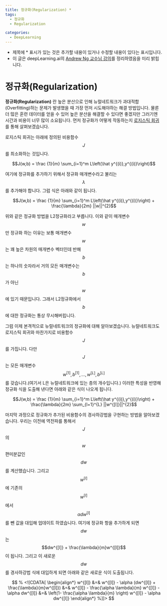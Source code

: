 ```yaml
---
title: 정규화(Regularization) *
tags:
  - 정규화
  - Regularization

categories:
  - DeepLearning
---
```


- 제목에 * 표시가 있는 것은 추가할 내용이 있거나 수정할 내용이 있다는 표시입니다.
- 이 글은 deepLearning.ai의 <a href="https://www.deeplearning.ai/">Andrew Ng 교수님 강의</a>를 정리하였음을 미리 밝힙니다.

# 정규화(Regularization)

**정규화(Regularization)** 란 높은 분산으로 인해 뉴럴네트워크가 과대적합(Overfitting)하는 문제가 발생했을 때 가장 먼저 시도해야하는 해결 방법입니다. 물론 더 많은 훈련 데이터를 얻을 수 있어 높은 분산을 해결할 수 있다면 좋겠지만 그러기엔 시간과 비용이 너무 많이 소요됩니다. 먼저 정규화가 어떻게 작동하는지 <a href="https://hansololee.github.io/machinelearning/logistic_regression/">로지스틱 회귀</a>를 통해 살펴보겠습니다.

로지스틱 회귀는 아래에 정의된 비용함수 $$J$$를 최소화하는 것입니다.

$$J(w,b) = \frac {1}{m} \sum_{i=1}^m L\left(\hat y^{(i)},y^{(i)}\right)$$

여기에 정규화를 추가하기 위해서 정규화 매개변수라고 불리는 $$\lambda$$를 추가해야 합니다. 그럼 식은 아래와 같이 됩니다.

$$J(w,b) = \frac {1}{m} \sum_{i=1}^m L\left(\hat y^{(i)},y^{(i)}\right) + \frac{\lambda}{2m} ||w||^{2}$$

위와 같은 정규화 방법을 L2정규화라고 부릅니다. 이와 같이 매개변수 $$w$$만 정규화 하는 이유는 보통 매개변수 $$w$$는 꽤 높은 차원의 매개변수 벡터인데 반해 $$b$$는 하나의 숫자라서 거의 모든 매개변수는 $$b$$가 아닌 $$w$$에 있기 때문입니다. 그래서 L2정규화에서 $$b$$에 대한 정규화는 통상 무시해버립니다.

그럼 이제 본격적으로 뉴럴네트워크의 정규화에 대해 알아보겠습니다. 뉴럴네트워크도 로지스틱 회귀와 마찬가지로 비용함수 $$J$$를 가집니다. 다만 $$J$$는 모든 매개변수 $$w^{[1]},b^{[1]},...,w^{[L]},b^{[L]}$$를 갖습니다.(여기서 L은 뉴럴네트워크에 있는 층의 개수입니다.) 이러한 특성을 반영해 정규화 식을 도출해 낸다면 아래와 같은 식이 나오게 됩니다.

$$J(w,b) = \frac {1}{m} \sum_{i=1}^m L\left(\hat y^{(i)},y^{(i)}\right) + \frac{\lambda}{2m} \sum_{l=1}^{L} ||w^{[l]}||^{2}$$

마지막 과정으로 정규화가 추가된 비용함수의 경사하강법을 구현하는 방법을 알아보겠습니다. 우리는 이전에 역전파를 통해서 $$J$$의 $$w$$편미분값인 $$dw$$를 계산했습니다. 그리고 $$w^{[l]}$$에 기존의 $$w^{[l]}$$에서 $$\alpha dw^{[l]}$$를 뺀 값을 대입해 업데이트 하였습니다. 여기에 정규화 항을 추가하게 되면 $$dw$$는 $$dw^{[l]} + \frac{\lambda}{m}w^{[l]}$$ 이 됩니다. 그리고 이 새로운 $$dw$$를 경사하강법 식에 대입하게 되면 아래와 같은 새로운 식이 도출됩니다.

$$
% <![CDATA[
\begin{align*}
w^{[l]}
&=& w^{[l]} - \alpha (dw^{[l]} + \frac{\lambda}{m}w^{[l]})
&=& w^{[l]} - \frac{\alpha \lambda}{m} w^{[l]} - \alpha dw^{[l]}
&=&
\left(1- \frac{\alpha \lambda}{m} \right) w^{[l]} - \alpha dw^{[l]}
\end{align*} %]]>
$$
